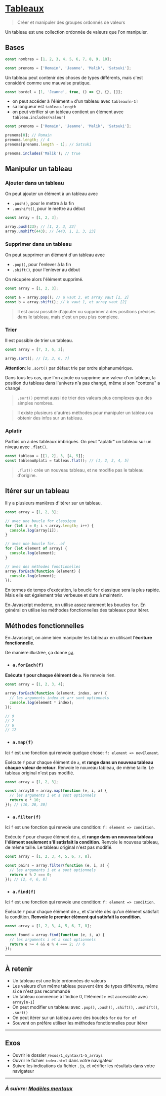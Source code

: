 # [Tableaux](https://developer.mozilla.org/en-US/docs/Web/JavaScript/Reference/Global_Objects/Array)

> Créer et manipuler des groupes ordonnés de valeurs

Un tableau est une collection ordonnée de valeurs que l'on manipuler.

## Bases

```js
const nombres = [1, 2, 3, 4, 5, 6, 7, 8, 9, 10];

const prenoms = ['Romain', 'Jeanne', 'Malik', 'Satsuki'];
```

Un tableau peut contenir des choses de types différents, mais c'est considéré comme une mauvaise pratique.

```js
const bordel = [1, 'Jeanne', true, () => {}, {}, []];
```

- on peut accéder à l'élément `n` d'un tableau avec `tableau[n-1]`
- sa longueur
est `tableau.length`
- on peut vérifier si un tableau contient un élément avec `tableau.includes(valeur)`

```js
const prenoms = ['Romain', 'Jeanne', 'Malik', 'Satsuki'];

prenoms[0]; // Romain
prenoms.length; // 4
prenoms[prenoms.length - 1]; // Satsuki

prenoms.includes('Malik'); // true
```

## Manipuler un tableau

### Ajouter dans un tableau

On peut ajouter un élément à un tableau avec
- `.push()`, pour le mettre à la fin
- `.unshift()`, pour le mettre au début

```js
const array = [1, 2, 3];

array.push(23); // [1, 2, 3, 23]
array.unshift(443); // [443, 1, 2, 3, 23]
```

### Supprimer dans un tableau

On peut supprimer un élément d'un tableau avec
- `.pop()`, pour l'enlever à la fin
- `.shift()`, pour l'enlever au début

On récupère alors l'élément supprimé.

```js
const array = [1, 2, 3];

const a = array.pop(); // a vaut 3, et array vaut [1, 2]
const b = array.shift(); // b vaut 1, et array vaut [2]
```

> Il est aussi possible d'ajouter ou supprimer à des positions précises dans le tableau, mais c'est un peu plus complexe.

### Trier

Il est possible de trier un tableau.

```js
const array = [7, 3, 6, 2];

array.sort(); // [2, 3, 6, 7]
```

**Attention**: le `.sort()` par défaut trie par ordre alphanumérique.

Dans tous les cas, que l'on ajoute ou supprime une valeur d'un tableau, la position du tableau dans l'univers n'a pas changé, même si son "contenu" a changé.

> `.sort()` permet aussi de trier des valeurs plus complexes que des simples nombres.

> Il existe plusieurs d'autres méthodes pour manipuler un tableau ou obtenir des infos sur un tableau.

### Aplatir

Parfois on a des tableaux imbriqués. On peut "aplatir" un tableau sur un niveau avec `.flat()`.

```js
const tableau = [[1, 2], 3, [4, 5]];
const tableauAplati = tableau.flat(); // [1, 2, 3, 4, 5]
```

> `.flat()` crée un nouveau tableau, et ne modifie pas le tableau d'origine.

## Itérer sur un tableau

Il y a plusieurs manières d'itérer sur un tableau.

```js
const array = [1, 2, 3];

// avec une boucle for classique
for (let i = 0; i < array.length; i++) {
  console.log(array[i]);
}

// avec une boucle for...of
for (let element of array) {
  console.log(element);
}

// avec des méthodes fonctionelles
array.forEach(function (element) {
  console.log(element);
});
```

En termes de temps d'exécution, la boucle `for` classique sera la plus rapide. Mais elle est également très verbeuse et dure à maintenir.

En Javascript moderne, on utilise assez rarement les boucles `for`. En général on
utilise les méthodes fonctionnelles des tableaux pour itérer.

## Méthodes fonctionnelles

En Javascript, on aime bien manipuler les tableaux en utilisant l'**écriture
fonctionnelle**.

De manière illustrée, ça donne
[ça](https://twitter.com/steveluscher/status/741089564329054208).

- ### `a.forEach(f)`

**Exécute `f` pour chaque élément de `a`**. Ne renvoie rien.

```js
const array = [1, 2, 3, 4];

array.forEach(function (element, index, arr) {
  // les arguments index et arr sont optionnels
  console.log(element * index);
});

// 0
// 2
// 6
// 12
```

- ### `a.map(f)`

Ici `f` est une fonction qui renvoie quelque chose: `f: element => newElement`.

Exécute `f` pour chaque élément de `a`, et **range dans un nouveau tableau chaque valeur de retour**. Renvoie le nouveau tableau, de même taille. Le tableau original n'est pas modifié.

```js
const array = [1, 2, 3];

const array10 = array.map(function (e, i, a) {
  // les arguments i et a sont optionnels
  return e * 10;
}); // [10, 20, 30]
```

- ### `a.filter(f)`

Ici `f` est une fonction qui renvoie une condition: `f: element => condition`.

Exécute `f` pour chaque élément de `a`, et **range dans un nouveau tableau l'élément seulement s'il satisfait la condition**. Renvoie le nouveau tableau, de même taille. Le tableau original n'est pas modifié.

```js
const array = [1, 2, 3, 4, 5, 6, 7, 8];

const pairs = array.filter(function (e, i, a) {
  // les arguments i et a sont optionnels
  return e % 2 === 0;
}); // [2, 4, 6, 8]
```

- ### `a.find(f)`

Ici `f` est une fonction qui renvoie une condition: `f: element => condition`.

Exécute `f` pour chaque élément de `a`, et s'arrête dès qu'un élément satisfait la condition. **Renvoie le premier élément qui satisfait la condition.**

```js
const array = [1, 2, 3, 4, 5, 6, 7, 8];

const found = array.find(function (e, i, a) {
  // les arguments i et a sont optionnels
  return e >= 4 && e % 4 === 2; // 6
});
```

---

## À retenir

- Un tableau est une liste ordonnées de valeurs
- Les valeurs d'un même tableau peuvent être de types différents, même si ce n'est pas recommandé
- Un tableau commence à l'indice 0, l'élément `n` est accessible avec `array[n-1]`
- On peut modifier un tableau avec `.pop()`, `.push()`, `.shift()`, `.unshift()`, `.sort()`
- On peut itérer sur un tableau avec des boucles `for` ou `for of`
- Souvent on préfère utiliser les méthodes fonctionnelles pour itérer

---

## Exos

- Ouvrir le dossier `/exos/1_syntax/1-5_arrays`
- Ouvrir le fichier `index.html` dans votre navigateur
- Suivre les indications du fichier `.js`, et vérifier les résultats dans
  votre navigateur

---

### _À suivre: [Modèles mentaux](../2_mental_models/ReadMe.md)_
